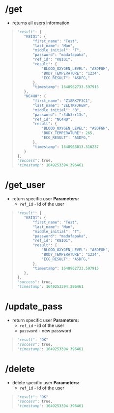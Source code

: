 # /get
- returns all users information
>```py
>"result": {
>    "K8IQ1": {
>        "first_name": "Test",
>        "last_name": "Man",
>        "middle_initial": "T",
>        "password": "madafapaka",
>        "ref_id": "K8IQ1",
>        "result": {
>            "BLOOD_OXYGEN_LEVEL": "ASDFGH",
>            "BODY_TEMPERATURE": "1234",
>            "ECG_RESULT": "ASDFG,"
>        },
>        "timestamp": 1648962733.597915
>    },
>    "NC4H0": {
>        "first_name": "Z18RK7F3C1",
>        "last_name": "2ELTKFJHEW",
>        "middle_initial": "8",
>        "password": "r3db3rr13s",
>        "ref_id": "NC4H0",
>        "result": {
>            "BLOOD_OXYGEN_LEVEL": "ASDFGH",
>            "BODY_TEMPERATURE": 265,
>            "ECG_RESULT": "ASDFG,"
>        },
>        "timestamp": 1648963013.316237
>    }
>},
>"success": true,
>"timestamp": 1649253394.396461
>```

# /get_user
- return specific user
**Parameters:**
    - `ref_id` - id of the user 

>```py
>"result": {
>    "K8IQ1": {
>        "first_name": "Test",
>        "last_name": "Man",
>        "middle_initial": "T",
>        "password": "madafapaka",
>        "ref_id": "K8IQ1",
>        "result": {
>            "BLOOD_OXYGEN_LEVEL": "ASDFGH",
>            "BODY_TEMPERATURE": "1234",
>            "ECG_RESULT": "ASDFG,"
>        },
>        "timestamp": 1648962733.597915
>    },
>},
>"success": true,
>"timestamp": 1649253394.396461
>```

# /update_pass
- return specific user
**Parameters:**
    - `ref_id` - id of the user 
    - `password` - new password

>```py
>"result": "OK"
>"success": true,
>"timestamp": 1649253394.396461
>```

# /delete
- delete specific user
**Parameters:**
    - `ref_id` - id of the user 

>```py
>"result": "OK"
>"success": true,
>"timestamp": 1649253394.396461
>```